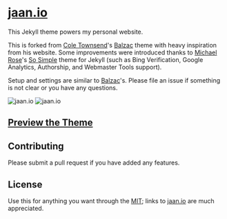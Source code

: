 # [jaan.io](https://jaan.io)

This Jekyll theme powers my personal website.

This is forked from [Cole Townsend](http://coletownsend.com)'s [Balzac](https://github.com/ColeTownsend/Balzac-for-Jekyll) theme with heavy inspiration from his website. Some improvements were introduced thanks to [Michael Rose](http://mademistakes.com)'s [So Simple](https://github.com/mmistakes/so-simple-theme) theme for Jekyll (such as Bing Verification, Google Analytics, Authorship, and Webmaster Tools support).

Setup and settings are similar to [Balzac](https://github.com/ColeTownsend/Balzac-for-Jekyll)'s. Please file an issue if something is not clear or you have any questions. 

![jaan.io](http://cl.ly/Qdzo/Screen%20Shot%202013-08-05%20at%205.35.11%20PM.jpg)
![jaan.io](http://cl.ly/Qdyh/Screen%20Shot%202013-08-05%20at%205.30.01%20PM.jpg)

## [Preview the Theme](https://jaan.io)

## Contributing

Please submit a pull request if you have added any features.

## License

Use this for anything you want through the [MIT](LICENSE); links to [jaan.io](https://jaan.io) are much appreciated.
